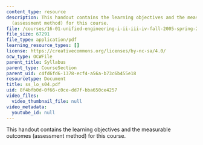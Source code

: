 ```yaml
---
content_type: resource
description: This handout contains the learning objectives and the measurable outcomes
  (assessment method) for this course.
file: /courses/16-01-unified-engineering-i-ii-iii-iv-fall-2005-spring-2006/8f4bfb0d0f66c0cedd7fbba650ce4257_ss_lo_s04.pdf
file_size: 67291
file_type: application/pdf
learning_resource_types: []
license: https://creativecommons.org/licenses/by-nc-sa/4.0/
ocw_type: OCWFile
parent_title: Syllabus
parent_type: CourseSection
parent_uid: c4fd6fd6-1378-ecf4-a56a-b73c6b455e18
resourcetype: Document
title: ss_lo_s04.pdf
uid: 8f4bfb0d-0f66-c0ce-dd7f-bba650ce4257
video_files:
  video_thumbnail_file: null
video_metadata:
  youtube_id: null
---
```

This handout contains the learning objectives and the measurable outcomes (assessment method) for this course.